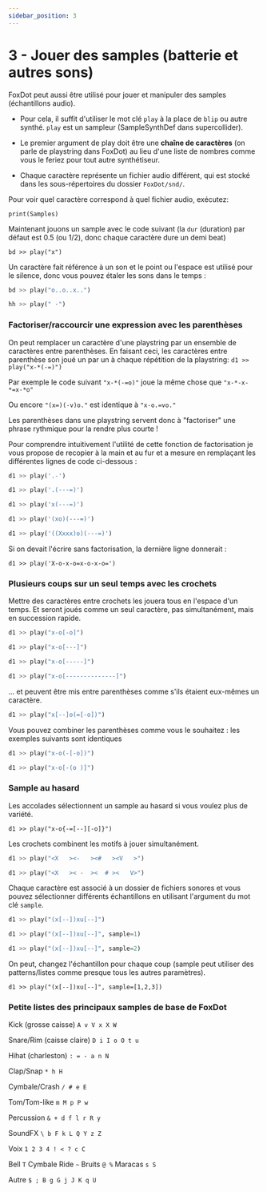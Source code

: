 ```yaml
---
sidebar_position: 3
---
```


# 3 - Jouer des samples (batterie et autres sons)

FoxDot peut aussi être utilisé pour jouer et manipuler des samples (échantillons audio).

* Pour cela, il suffit d'utiliser le mot clé `play` à la place de `blip` ou autre synthé. `play` est un sampleur (SampleSynthDef dans supercollider).

* Le premier argument de play doit être une **chaîne de caractères** (on parle de playstring dans FoxDot) au lieu d'une liste de nombres comme vous le feriez pour tout autre synthétiseur.

* Chaque caractère représente un fichier audio différent, qui est stocké dans les sous-répertoires du dossier `FoxDot/snd/`.

Pour voir quel caractère correspond à quel fichier audio, exécutez:

`print(Samples)`

Maintenant jouons un sample avec le code suivant (la `dur` (duration) par défaut est 0.5 (ou 1/2), donc chaque caractère dure un demi beat)

`bd >> play("x")`

Un caractère fait référence à un son et le point ou l'espace est utilisé pour le silence, donc
vous pouvez étaler les sons dans le temps :

```python
bd >> play("o..o..x..")

hh >> play(" -")
```

### Factoriser/raccourcir une expression avec les parenthèses


On peut remplacer un caractère d'une playstring par un ensemble de caractères entre parenthèses. En faisant ceci, les caractères entre parenthèse son joué un par un à chaque répétition de la playstring: `d1 >> play("x-*(-=)")`

Par exemple le code suivant `"x-*(-=o)"` joue la même chose que `"x-*-x-*=x-*o"` 

Ou encore `"(x=)(-v)o."` est identique à `"x-o.=vo."`

Les parenthèses dans une playstring servent donc à "factoriser" une phrase rythmique pour la rendre plus courte !

Pour comprendre intuitivement l'utilité de cette fonction de factorisation je vous propose de recopier à la main et au fur et a mesure en remplaçant les différentes lignes de code ci-dessous :

```python
d1 >> play('.-')

d1 >> play('.(---=)')

d1 >> play('x(---=)')

d1 >> play('(xo)(---=)')

d1 >> play('((Xxxx)o)(---=)')
```

Si on devait l'écrire sans factorisation, la dernière ligne donnerait :

`d1 >> play('X-o-x-o=x-o-x-o=')`


### Plusieurs coups sur un seul temps avec les crochets

Mettre des caractères entre crochets les jouera tous en l'espace d'un temps.
Et seront joués comme un seul caractère, pas simultanément, mais en succession rapide.

```python
d1 >> play("x-o[-o]")

d1 >> play("x-o[---]")

d1 >> play("x-o[-----]")

d1 >> play("x-o[--------------]")
```

... et peuvent être mis entre parenthèses comme s'ils étaient eux-mêmes un caractère.

```python
d1 >> play("x[--]o(=[-o])")
```

Vous pouvez combiner les parenthèses comme vous le souhaitez : les exemples suivants sont identiques

```python
d1 >> play("x-o(-[-o])")

d1 >> play("x-o[-(o )]")
```

### Sample au hasard

Les accolades sélectionnent un sample au hasard si vous voulez plus de variété.

`d1 >> play("x-o{-=[--][-o]}")`

Les crochets combinent les motifs à jouer simultanément.

```python
d1 >> play("<X   ><-   ><#   ><V   >")

d1 >> play("<X   >< -  ><  # ><   V>")
```

Chaque caractère est associé à un dossier de fichiers sonores et vous pouvez sélectionner différents échantillons en utilisant l'argument du mot clé `sample`.

```python
d1 >> play("(x[--])xu[--]")

d1 >> play("(x[--])xu[--]", sample=1)

d1 >> play("(x[--])xu[--]", sample=2)
```

On peut, changez l'échantillon pour chaque coup (sample peut utiliser des patterns/listes comme presque tous les autres paramètres). 

`d1 >> play("(x[--])xu[--]", sample=[1,2,3])`


### Petite listes des principaux samples de base de FoxDot

Kick (grosse caisse) `A v V x X W`

Snare/Rim (caisse claire) `D i I o O t u`

Hihat (charleston) `: = - a n N`

Clap/Snap `* h H`

Cymbale/Crash `/ # e E`

Tom/Tom-like `m M p P w`

Percussion `& + d f l r R y`

SoundFX `\ b F k L Q Y z Z`

Voix `1 2 3 4 ! < ? c C`

Bell `T` Cymbale Ride `~` Bruits `@ %` Maracas `s S`

Autre `$ ; B g G j J K q U`









